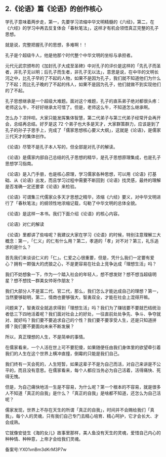 ## 2.《论语》篇《论语》的创作核心
学孔子意味着两步走，第一，先要学习浓缩中华文明精髓的《六经》，第二，在《六经》的学习中再去反复体会「春秋笔法」，这样才有机会领悟真正完整的孔子思想。


就是说，完整把握孔子的思想，多难啊！！


孔子是个超级牛人，他是他那个时代整个中华文明的坐标与承担者。


元代元武宗颁布的《加封孔子大成至圣碑》中对孔子的评价是这样的「先孔子而圣者，非孔子无以明；后孔子而生者，非孔子无以法」，意思是说，在中华的文明长河之中，比孔子早的了不起的人物，如果不是因为孔子，我们就不知道他们为什么了不起；而比孔子晚的了不起的伟人，如果不是因为孔子，他们就做不到实现他们的了不起。


孔子思想继承是一个超级大难题。面对这个难题，孔子的直系弟子绝对都很头疼：老师这么牛，不好好继承太可惜了。但是，老师这么牛，不知道怎么继承啊。


怎么办？凉拌呗。大家只能发挥集体智慧，第二代弟子与第三代弟子经常开会再开会，总结再总结。好歹是这 72 个弟子也大多是天才，大家群策群力，应该是到了孔子的孙子子思手上，完成了「儒家思想核心要义大纲」，这就是《论语》，是儒家三代天才的集体创作。


《论语》尽管不是孔子本人写的，但全部是对孔子的解读。


《论语》是儒家内部自己总结的孔子思想的精华，是孔子思想原理集成，也是孔子思想学习指南。


《论语》是入门手册，也是核心原理，学习儒家各种思想，可以用《论语》打基础、从《论语》出发，而且学习过程中需要不断回到《论语》找灵感，最终的理解是否准确一定还要拿《论语》来检验。


《论语》可谓集三代儒家众多天才思想之精华，浓缩《六经》要义，对中华文明进行了「春秋笔法」的纲领性地浓缩记载，勾勒了中华文明的总体全貌。


《论语》是这样一本书。我们下面介绍《论语》的核心内容。


《论语》对仁的解读


《论语》里都讲了些啥呢？我建议大家在学习《论语》的时候，特别注意理解三大概念：第一，「仁义」的仁有什么用？第二，孝道的「孝」对不对？第三，礼乐追求的是什么？


首先我们来谈谈仁义的「仁」。仁爱之心很重要，但是，凭什么我们一定要有爱心？拥有一颗强大的虎狼之心，不是更容易在社会上竞争达成「理想生活」吗？


我们不妨想象一下，作为一个踏入社会的年轻人，想不想发财？想不想当超级明星？想不想找一群美女帅哥作朋友？


我们大部分人不是富二代、官二代，那么，我们怎么才能达成自己的理想？第一，当然要够聪明，第二，情商也要够强大，智勇双全，才能在社会上混得开嘛。


问题来了，智勇双全就追求得到「理想生活」吗？我们为了赚钱要不要就巴结统治者低三下四地活着呢？我们面对社会上的好处，一往直前处处争先、争斗、争夺就对、就好吗？我们要不要追求自己的个性？我们要不要享受人生，还是只知道拼搏？我们要不要面向未来不断发展？


所以，真正理想的人生，不是简单的事情。


在儒家看来，一个人活在世上可不要犯傻，如果随便任由我们身体里的欲望牵引着我们的人生在这个世界上横冲直撞，倒霉的只能是我们自己。


我们终有一天会死的，人生短暂，如果这辈子不是为自己而活，对自己来讲是不公平的，而且没有意思。在儒家看来，每个人都应当务必为自己活着，活得痛快、死得无愧。


但是，为自己痛快地活一生是不容易，为什么呢？第一个根本的不容易，就是很多人不知道「真正的自我」是什么？「真正的自我」是啥都不知道，还怎么为自己活呢？


儒家发现，世界上不存在天生的所谓「真正的自我」，时间并不会赐给我们「真我」，每个人的灵魂，只有我们自己专门去精心培育、精心呵护，它才会长大、才会成熟。


它就像安徒生《海的女儿》故事里那样，美人鱼没有天生的灵魂，爱惜自己内心的种种情、种种意，上帝才会给我们灵魂。


备案号:YX01vnBm3dKrM3P7w

